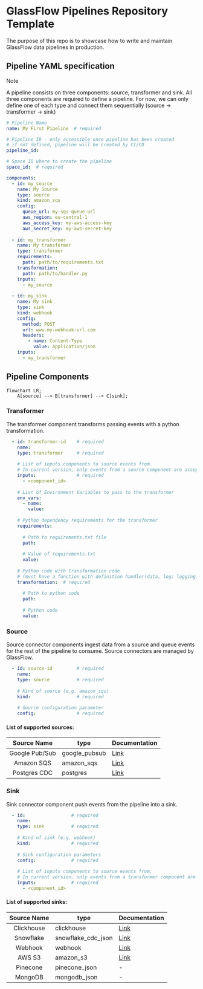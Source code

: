 # GlassFlow Pipelines Repository Template

The purpose of this repo is to showcase how to write and maintain GlassFlow data pipelines in production.


## Pipeline YAML specification 

> [!NOTE]  
> A pipeline consists on three components: source, transformer and sink. All three components are required to define a pipeline.
> For now, we can only define one of each type and connect them sequentially (source -> transformer -> sink)

```yaml
# Pipeline Name
name: My First Pipeline  # required

# Pipeline ID - only accessible once pipeline has been created
# if not defined, pipeline will be created by CI/CD
pipeline_id:

# Space ID where to create the pipeline
space_id:  # required

components:
  - id: my_source
    name: My Source
    type: source
    kind: amazon_sqs
    config:
      queue_url: my-sqs-queue-url
      aws_region: eu-central-1
      aws_access_key: my-aws-access-key
      aws_secret_key: my-aws-secret-key
    
  - id: my_transformer
    name: My transformer
    type: transformer
    requirements:
      path: path/to/requirements.txt
    transformation:
      path: path/to/handler.py
    inputs:
      - my_source
    
  - id: my_sink
    name: My sink
    type: sink
    kind: webhook
    config:
      method: POST
      url: www.my-webhook-url.com
      headers:
        - name: Content-Type
          value: application/json
    inputs:
      - my_transformer
```

## Pipeline Components

```mermaid
flowchart LR;
    A[source] --> B[transformer] --> C[sink];
```


### Transformer

The transformer component transforms passing events with a python transformation.

```yaml
  - id: transformer-id    # required
    name: 
    type: transformer     # required
    
    # List of inputs components to source events from. 
    # In current version, only events from a source component are accepted
    inputs:               # required
      - <component_id>
    
    # List of Environment Variables to pass to the transformer
    env_vars:
      - name:
        value:
    
    # Python dependency requirements for the transformer
    requirements:
      
      # Path to requirements.txt file
      path:
        
      # Value of requirements.txt
      value:
      
    # Python code with transformation code 
    # (must have a function with definition handler(data, log: logging.Logger) )
    transformation:  # required
      
      # Path to python code
      path: 
        
      # Python code
      value: 
```

### Source

Source connector components ingest data from a source and queue events for the rest of the pipeline to consume. Source connectors are managed by GlassFlow.


```yaml
  - id: source-id         # required
    name:
    type: source          # required
    
    # Kind of source (e.g. amazon_sqs)
    kind:                 # required
    
    # Source configuration parameter
    config:               # required
```


#### List of supported sources:

|  Source Name   | type          | Documentation                                                  |
|:--------------:|---------------|----------------------------------------------------------------| 
| Google Pub/Sub | google_pubsub | [Link](https://www.glassflow.dev/integrations/google-pub-sub)  |
|   Amazon SQS   | amazon_sqs    | [Link](https://www.glassflow.dev/integrations/amazon-sqs)      |
|  Postgres CDC  | postgres      | [Link](https://www.glassflow.dev/integrations/postgres-source) |



### Sink

Sink connector component push events from the pipeline into a sink. 

```yaml
  - id:                 # required
    name:
    type: sink          # required
    
    # Kind of sink (e.g. webhook)
    kind:               # required
    
    # Sink configuration parameters
    config:             # required
    
    # List of inputs components to source events from. 
    # In current version, only events from a transformer component are accepted
    inputs:             # required
      - <component_id>
```

#### List of supported sinks:

| Source Name | type               | Documentation                                               |
|:-----------:|--------------------|-------------------------------------------------------------| 
| Clickhouse  | clickhouse         | [Link](https://www.glassflow.dev/integrations/clickhouse)   |
|  Snowflake  | snowflake_cdc_json | [Link](https://www.glassflow.dev/integrations/snowflake)    |
|   Webhook   | webhook            | [Link](https://www.glassflow.dev/integrations/webhook-sink) |
|   AWS S3    | amazon_s3          | [Link](https://www.glassflow.dev/integrations/amazon-s3)    |
|  Pinecone   | pinecone_json      | -                                                           |
|   MongoDB   | mongodb_json       | -                                                           |

